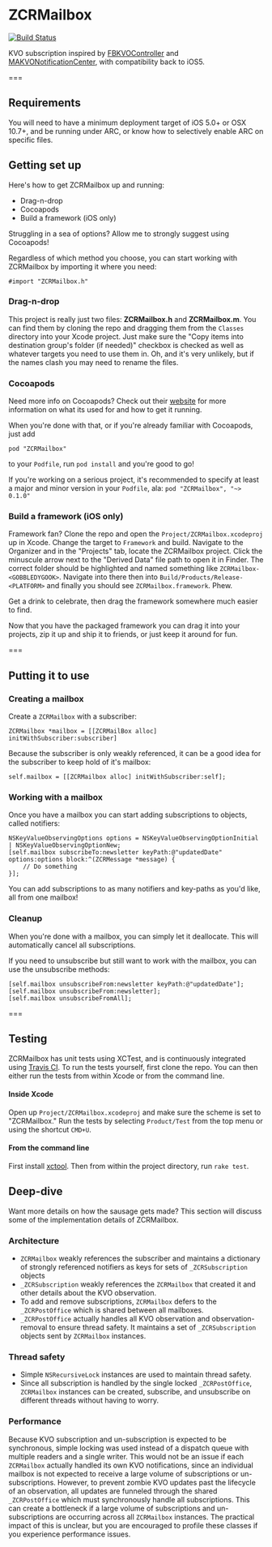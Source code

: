 # ZCRMailbox

[![Build Status](https://travis-ci.org/zradke/ZCRMailbox.svg?branch=master)](https://travis-ci.org/zradke/ZCRMailbox)

KVO subscription inspired by [FBKVOController](https://github.com/facebook/KVOController) and [MAKVONotificationCenter](https://github.com/mikeash/MAKVONotificationCenter), with compatibility back to iOS5.

===

## Requirements

You will need to have a minimum deployment target of iOS 5.0+ or OSX 10.7+, and be running under ARC, or know how to selectively enable ARC on specific files.

## Getting set up

Here's how to get ZCRMailbox up and running:

* Drag-n-drop
* Cocoapods
* Build a framework (iOS only)

Struggling in a sea of options? Allow me to strongly suggest using Cocoapods!

Regardless of which method you choose, you can start working with ZCRMailbox by importing it where you need:

```
#import "ZCRMailbox.h"
```

### Drag-n-drop

This project is really just two files: **ZCRMailbox.h** and **ZCRMailbox.m**. You can find them by cloning the repo and dragging them from the `Classes` directory into your Xcode project. Just make sure the "Copy items into destination group's folder (if needed)" checkbox is checked as well as whatever targets you need to use them in. Oh, and it's very unlikely, but if the names clash you may need to rename the files.

### Cocoapods

Need more info on Cocoapods? Check out their [website](http://cocoapods.org/) for more information on what its used for and how to get it running.

When you're done with that, or if you're already familiar with Cocoapods, just add

```
pod "ZCRMailbox"
```

to your `Podfile`, run `pod install` and you're good to go!

If you're working on a serious project, it's recommended to specify at least a major and minor version in your `Podfile`, ala: `pod "ZCRMailbox", "~> 0.1.0"`

### Build a framework (iOS only)

Framework fan? Clone the repo and open the `Project/ZCRMailbox.xcodeproj` up in Xcode. Change the target to `Framework` and build. Navigate to the Organizer and in the "Projects" tab, locate the ZCRMailbox project. Click the minuscule arrow next to the "Derived Data" file path to open it in Finder. The correct folder should be highlighted and named something like `ZCRMailbox-<GOBBLEDYGOOK>`. Navigate into there then into `Build/Products/Release-<PLATFORM>` and finally you should see `ZCRMailbox.framework`. Phew.

Get a drink to celebrate, then drag the framework somewhere much easier to find.

Now that you have the packaged framework you can drag it into your projects, zip it up and ship it to friends, or just keep it around for fun.

===

## Putting it to use

### Creating a mailbox

Create a `ZCRMailbox` with a subscriber:

```
ZCRMailbox *mailbox = [[ZCRMailBox alloc] initWithSubscriber:subscriber]
```

Because the subscriber is only weakly referenced, it can be a good idea for the subscriber to keep hold of it's mailbox:

```
self.mailbox = [[ZCRMailbox alloc] initWithSubscriber:self];
```

### Working with a mailbox

Once you have a mailbox you can start adding subscriptions to objects, called notifiers:

```
NSKeyValueObservingOptions options = NSKeyValueObservingOptionInitial | NSKeyValueObservingOptionNew;
[self.mailbox subscribeTo:newsletter keyPath:@"updatedDate" options:options block:^(ZCRMessage *message) {
	// Do something
}];
```

You can add subscriptions to as many notifiers and key-paths as you'd like, all from one mailbox!

### Cleanup

When you're done with a mailbox, you can simply let it deallocate. This will automatically cancel all subscriptions.

If you need to unsubscribe but still want to work with the mailbox, you can use the unsubscribe methods:

```
[self.mailbox unsubscribeFrom:newsletter keyPath:@"updatedDate"];
[self.mailbox unsubscribeFrom:newsletter];
[self.mailbox unsubscribeFromAll];
```

===

## Testing

ZCRMailbox has unit tests using XCTest, and is continuously integrated using [Travis CI](https://travis-ci.org/zradke/ZCRMailbox). To run the tests yourself, first clone the repo. You can then either run the tests from within Xcode or from the command line.

#### Inside Xcode

Open up `Project/ZCRMailbox.xcodeproj` and make sure the scheme is set to "ZCRMailbox." Run the tests by selecting `Product/Test` from the top menu or using the shortcut `CMD+U`.

#### From the command line

First install [xctool](https://github.com/facebook/xctool). Then from within the project directory, run `rake test`.

## Deep-dive

Want more details on how the sausage gets made? This section will discuss some of the implementation details of ZCRMailbox.

### Architecture

* `ZCRMailbox` weakly references the subscriber and maintains a dictionary of strongly referenced notifiers as keys for sets of `_ZCRSubscription` objects
* `_ZCRSubscription` weakly references the `ZCRMailbox` that created it and other details about the KVO observation.
* To add and remove subscriptions, `ZCRMailbox` defers to the `_ZCRPostOffice` which is shared between all mailboxes.
* `_ZCRPostOffice` actually handles all KVO observation and observation-removal to ensure thread safety. It maintains a set of `_ZCRSubscription` objects sent by `ZCRMailbox` instances.

### Thread safety

* Simple `NSRecursiveLock` instances are used to maintain thread safety.
* Since all subscription is handled by the single locked `_ZCRPostOffice`, `ZCRMailbox` instances can be created, subscribe, and unsubscribe on different threads without having to worry.

### Performance

Because KVO subscription and un-subscription is expected to be synchronous, simple locking was used instead of a dispatch queue with multiple readers and a single writer. This would not be an issue if each `ZCRMailbox` actually handled its own KVO notifications, since an individual mailbox is not expected to receive a large volume of subscriptions or un-subscriptions. However, to prevent zombie KVO updates past the lifecycle of an observation, all updates are funneled through the shared `_ZCRPostOffice` which must synchronously handle all subscriptions. This can create a bottleneck if a large volume of subscriptions and un-subscriptions are occurring across all `ZCRMailbox` instances. The practical impact of this is unclear, but you are encouraged to profile these classes if you experience performance issues.



